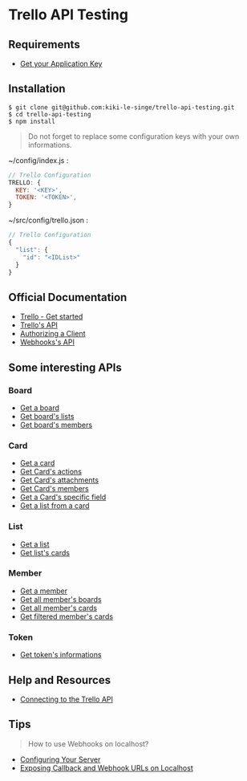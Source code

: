 # Trello API Testing

## Requirements

 * [Get your Application Key](https://trello.com/app-key)

## Installation

```shell
$ git clone git@github.com:kiki-le-singe/trello-api-testing.git
$ cd trello-api-testing
$ npm install
```

> Do not forget to replace some configuration keys with your own informations.

~/config/index.js :

```js
// Trello Configuration
TRELLO: {
  KEY: '<KEY>',
  TOKEN: '<TOKEN>',
}
```

~/src/config/trello.json :

```js
// Trello Configuration
{
  "list": {
    "id": "<IDList>"
  }
}
```

## Official Documentation

* [Trello - Get started](https://developers.trello.com/get-started/start-building)
* [Trello's API](https://developers.trello.com/advanced-reference)
* [Authorizing a Client](https://developers.trello.com/authorize)
* [Webhooks's API](https://developers.trello.com/apis/webhooks)

## Some interesting APIs

### Board

* [Get a board](https://developers.trello.com/advanced-reference/board#get-1-boards-board-id)
* [Get board's lists](https://developers.trello.com/advanced-reference/board#get-1-boards-board-id-lists)
* [Get board's members](https://developers.trello.com/advanced-reference/board#get-1-boards-board-id-members)

### Card

* [Get a card](https://developers.trello.com/advanced-reference/card#get-1-cards-card-id-or-shortlink)
* [Get Card's actions](https://developers.trello.com/advanced-reference/card#get-1-cards-card-id-or-shortlink-actions)
* [Get Card's attachments](https://developers.trello.com/advanced-reference/card#get-1-cards-card-id-or-shortlink-attachments)
* [Get Card's members](https://developers.trello.com/advanced-reference/card#get-1-cards-card-id-or-shortlink-members)
* [Get a Card's specific field](https://developers.trello.com/advanced-reference/card#get-1-cards-card-id-or-shortlink-field)
* [Get a list from a card](https://developers.trello.com/advanced-reference/card#get-1-cards-card-id-or-shortlink-list)

### List

* [Get a list](https://developers.trello.com/advanced-reference/list#get-1-lists-idlist)
* [Get list's cards](https://developers.trello.com/advanced-reference/list#get-1-lists-idlist-cards)

### Member

* [Get a member](https://developers.trello.com/advanced-reference/member#get-1-members-idmember-or-username)
* [Get all member's boards](https://developers.trello.com/advanced-reference/member#get-1-members-idmember-or-username-boards)
* [Get all member's cards](https://developers.trello.com/advanced-reference/member#get-1-members-idmember-or-username-cards)
* [Get filtered member's cards](https://developers.trello.com/advanced-reference/member#get-1-members-idmember-or-username-cards-filter)

### Token

* [Get token's informations](https://developers.trello.com/advanced-reference/token#get-1-tokens-token)

## Help and Resources

* [Connecting to the Trello API](https://larry-price.com/blog/2014/03/18/connecting-to-the-trello-api)

## Tips

> How to use Webhooks on localhost?

* [Configuring Your Server](https://developer.github.com/webhooks/configuring/)
* [Exposing Callback and Webhook URLs on Localhost](https://www.lullabot.com/articles/exposing-callback-and-webhook-urls-on-localhost)
